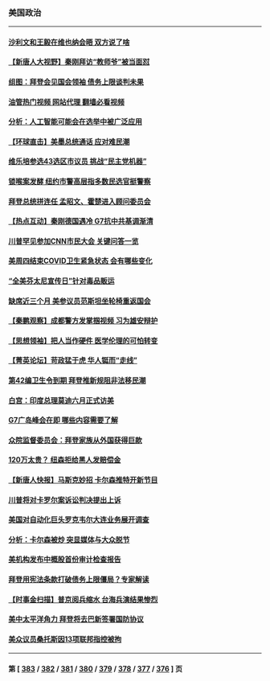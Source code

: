 ### 美国政治
---
#### [沙利文和王毅在维也纳会晤 双方说了啥](../../pages/ncid1078159/n13994118.md?05120045) 
#### [【新唐人大视野】秦刚拜访“教师爷”被当面怼](../../pages/ncid1078159/n13993876.md?05120045) 
#### [组图：拜登会见国会领袖 债务上限谈判未果](../../pages/ncid1078159/n13993892.md?05120045) 
#### [油管热门视频 网站代理 翻墙必看视频](http://138.2.39.72:81/youtube.html?epic-marker?05120045)
#### [分析：人工智能可能会在选举中被广泛应用](../../pages/ncid1078159/n13993781.md?05120045) 
#### [【环球直击】美墨总统通话 应对难民潮](../../pages/ncid1078159/n13993287.md?05120045) 
#### [维乐培参选43选区市议员 挑战“民主党机器”](../../pages/ncid1078159/n13993520.md?05120045) 
#### [锁喉案发酵 纽约市警高层指多数民选官挺警察](../../pages/ncid1078159/n13993518.md?05120045) 
#### [拜登总统拼连任 孟昭文、霍楚进入顾问委员会](../../pages/ncid1078159/n13993586.md?05120045) 
#### [【热点互动】秦刚德国遇冷 G7抗中共基调渐清](../../pages/ncid1078159/n13993345.md?05120045) 
#### [川普罕见参加CNN市民大会 关键问答一览](../../pages/ncid1078159/n13993401.md?05120045) 
#### [美周四结束COVID卫生紧急状态 会有哪些变化](../../pages/ncid1078159/n13993334.md?05120045) 
#### [“全美芬太尼宣传日”针对毒品贩运](../../pages/ncid1078159/n13993436.md?05120045) 
#### [缺席近三个月 美参议员范斯坦坐轮椅重返国会](../../pages/ncid1078159/n13993333.md?05120045) 
#### [【秦鹏观察】成都警方发掌掴视频 习为雄安辩护](../../pages/ncid1078159/n13993340.md?05120045) 
#### [【思想领袖】把人当作硬件 医学伦理的可怕转变](../../pages/ncid1078159/n13966844.md?05120045) 
#### [【菁英论坛】苛政猛于虎 华人铤而“走线”](../../pages/ncid1078159/n13993330.md?05120045) 
#### [第42编卫生令到期 拜登推新规阻非法移民潮](../../pages/ncid1078159/n13993234.md?05120045) 
#### [白宫：印度总理莫迪六月正式访美](../../pages/ncid1078159/n13993227.md?05120045) 
#### [G7广岛峰会在即 哪些内容需要了解](../../pages/ncid1078159/n13993325.md?05120045) 
#### [众院监督委员会：拜登家族从外国获得巨款](../../pages/ncid1078159/n13993301.md?05120045) 
#### [120万太贵？ 纽森拒给黑人发赔偿金](../../pages/ncid1078159/n13993338.md?05120045) 
#### [【新唐人快报】马斯克妙招 卡尔森推特开新节目](../../pages/ncid1078159/n13993311.md?05120045) 
#### [川普将对卡罗尔案诉讼判决提出上诉](../../pages/ncid1078159/n13992992.md?05120045) 
#### [美国对自动化巨头罗克韦尔大连业务展开调查](../../pages/ncid1078159/n13993295.md?05120045) 
#### [分析：卡尔森被炒 突显媒体与大众脱节](../../pages/ncid1078159/n13993241.md?05120045) 
#### [美机构发布中概股首份审计检查报告](../../pages/ncid1078159/n13993266.md?05120045) 
#### [拜登用宪法条款打破债务上限僵局？专家解读](../../pages/ncid1078159/n13993190.md?05120045) 
#### [【时事金扫描】普京阅兵缩水 台海兵演结果惨烈](../../pages/ncid1078159/n13993177.md?05120045) 
#### [美中太平洋角力 拜登将去巴新签署国防协议](../../pages/ncid1078159/n13993088.md?05120045) 
#### [美众议员桑托斯因13项联邦指控被拘](../../pages/ncid1078159/n13993155.md?05120045) 

---
#### 第 [ [383](./383.md?05120045) / [382](./382.md?05120045) / [381](./381.md?05120045) / [380](./380.md?05120045) / [379](./379.md?05120045) / [378](./378.md?05120045) / [377](./377.md?05120045) / [376](./376.md?05120045) ] 页
